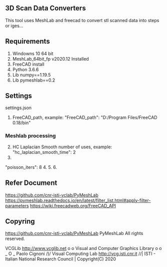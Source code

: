 ## 3D Scan Data Converters
This tool uses MeshLab and freecad to convert stl scanned data into steps or iges...

## Requirements
1. Windowns 10 64 bit
2. MeshLab_64bit_fp v2020.12 Installed
3. FreeCAD install
4. Python 3.6.6
5. Lib numpy==1.19.5
6. Lib pymeshlab==0.2

## Settings
settings.json

1. FreeCAD_path, example:
"FreeCAD_path": "D:/Program Files/FreeCAD 0.18/bin"

### Meshlab processing
2. HC Laplacian Smooth number of uses, example:
"hc_laplacian_smooth_time": 2
3. 
"poisson_iters": 8
4. 
5. 
6. 

## Refer Document
https://github.com/cnr-isti-vclab/PyMeshLab
https://pymeshlab.readthedocs.io/en/latest/filter_list.html#apply-filter-parameters
https://wiki.freecadweb.org/FreeCAD_API


## Copyring
https://github.com/cnr-isti-vclab/PyMeshLab
PyMeshLab
All rights reserved.

VCGLib  http://www.vcglib.net                                     o o
Visual and Computer Graphics Library                            o     o
                                                              _   O  _
Paolo Cignoni                                                    \/)\/
Visual Computing Lab  http://vcg.isti.cnr.it                    /\/|
ISTI - Italian National Research Council                           |
Copyright(C) 2020
